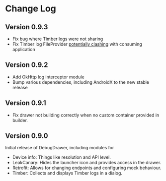 Change Log
==========

Version 0.9.3
-------------

- Fix bug where Timber logs were not sharing
- Fix Timber log FileProvider [potentially clashing](https://commonsware.com/blog/2017/06/27/fileprovider-libraries.html) with consuming application

Version 0.9.2
-------------

- Add OkHttp log interceptor module
- Bump various dependencies, including AndroidX to the new stable release

Version 0.9.1
-------------

- Fix drawer not building correctly when no custom container provided in builder.

Version 0.9.0
-------------

Initial release of DebugDrawer, including modules for
 - Device info: Things like resolution and API level.
 - LeakCanary: Hides the launcher icon and provides access in the drawer.
 - Retrofit: Allows for changing endpoints and configuring mock behaviour.
 - Timber: Collects and displays Timber logs in a dialog.

